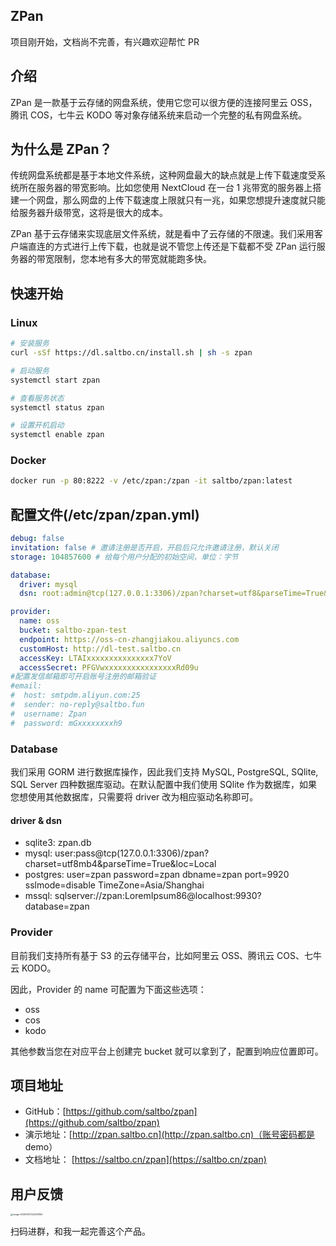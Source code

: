 ## ZPan

项目刚开始，文档尚不完善，有兴趣欢迎帮忙 PR

## 介绍

ZPan 是一款基于云存储的网盘系统，使用它您可以很方便的连接阿里云 OSS，腾讯 COS，七牛云 KODO 等对象存储系统来启动一个完整的私有网盘系统。

## 为什么是 ZPan？

传统网盘系统都是基于本地文件系统，这种网盘最大的缺点就是上传下载速度受系统所在服务器的带宽影响。比如您使用 NextCloud 在一台 1 兆带宽的服务器上搭建一个网盘，那么网盘的上传下载速度上限就只有一兆，如果您想提升速度就只能给服务器升级带宽，这将是很大的成本。

ZPan 基于云存储来实现底层文件系统，就是看中了云存储的不限速。我们采用客户端直连的方式进行上传下载，也就是说不管您上传还是下载都不受 ZPan 运行服务器的带宽限制，您本地有多大的带宽就能跑多快。

## 快速开始

### Linux

```bash
# 安装服务
curl -sSf https://dl.saltbo.cn/install.sh | sh -s zpan

# 启动服务
systemctl start zpan

# 查看服务状态
systemctl status zpan

# 设置开机启动
systemctl enable zpan
```

### Docker

```bash
docker run -p 80:8222 -v /etc/zpan:/zpan -it saltbo/zpan:latest
```

## 配置文件(/etc/zpan/zpan.yml)

```yaml
debug: false
invitation: false # 邀请注册是否开启，开启后只允许邀请注册，默认关闭
storage: 104857600 # 给每个用户分配的初始空间，单位：字节

database:
  driver: mysql
  dsn: root:admin@tcp(127.0.0.1:3306)/zpan?charset=utf8&parseTime=True&loc=Local

provider:
  name: oss
  bucket: saltbo-zpan-test
  endpoint: https://oss-cn-zhangjiakou.aliyuncs.com
  customHost: http://dl-test.saltbo.cn
  accessKey: LTAIxxxxxxxxxxxxxxx7YoV
  accessSecret: PFGVwxxxxxxxxxxxxxxxxRd09u
#配置发信邮箱即可开启账号注册的邮箱验证
#email:
#  host: smtpdm.aliyun.com:25
#  sender: no-reply@saltbo.fun
#  username: Zpan
#  password: mGxxxxxxxxh9
```

### Database

我们采用 GORM 进行数据库操作，因此我们支持 MySQL, PostgreSQL, SQlite, SQL Server 四种数据库驱动。在默认配置中我们使用 SQlite 作为数据库，如果您想使用其他数据库，只需要将 driver 改为相应驱动名称即可。

#### driver & dsn

- sqlite3: zpan.db
- mysql: user:pass@tcp(127.0.0.1:3306)/zpan?charset=utf8mb4&parseTime=True&loc=Local
- postgres: user=zpan password=zpan dbname=zpan port=9920 sslmode=disable TimeZone=Asia/Shanghai
- mssql: sqlserver://zpan:LoremIpsum86@localhost:9930?database=zpan

### Provider

目前我们支持所有基于 S3 的云存储平台，比如阿里云 OSS、腾讯云 COS、七牛云 KODO。

因此，Provider 的 name 可配置为下面这些选项：

- oss
- cos
- kodo

其他参数当您在对应平台上创建完 bucket 就可以拿到了，配置到响应位置即可。

## 项目地址

- GitHub：[https://github.com/saltbo/zpan](https://github.com/saltbo/zpan)
- 演示地址：[http://zpan.saltbo.cn](http://zpan.saltbo.cn)（账号密码都是 demo）
- 文档地址： [https://saltbo.cn/zpan](https://saltbo.cn/zpan)

## 用户反馈

<img src="https://static.saltbo.cn/images/image-20200907222028162.png" alt="image-20200907222028162" style="zoom: 25%;" />

扫码进群，和我一起完善这个产品。
